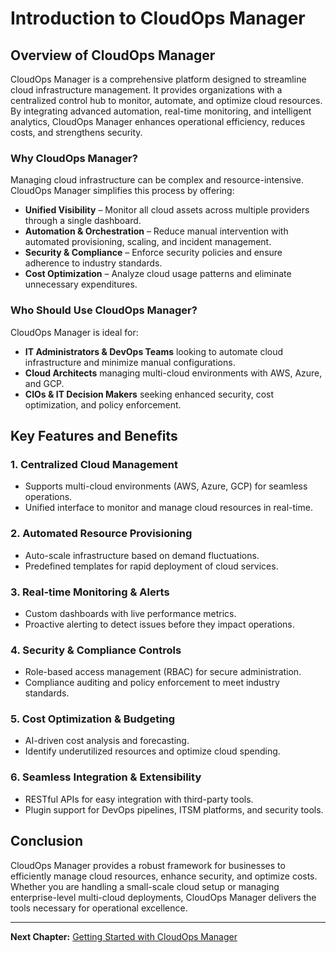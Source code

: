# Introduction to CloudOps Manager

## Overview of CloudOps Manager

CloudOps Manager is a comprehensive platform designed to streamline cloud infrastructure management. It provides organizations with a centralized control hub to monitor, automate, and optimize cloud resources. By integrating advanced automation, real-time monitoring, and intelligent analytics, CloudOps Manager enhances operational efficiency, reduces costs, and strengthens security.

### Why CloudOps Manager?

Managing cloud infrastructure can be complex and resource-intensive. CloudOps Manager simplifies this process by offering:

- **Unified Visibility** – Monitor all cloud assets across multiple providers through a single dashboard.
- **Automation & Orchestration** – Reduce manual intervention with automated provisioning, scaling, and incident management.
- **Security & Compliance** – Enforce security policies and ensure adherence to industry standards.
- **Cost Optimization** – Analyze cloud usage patterns and eliminate unnecessary expenditures.

### Who Should Use CloudOps Manager?

CloudOps Manager is ideal for:
- **IT Administrators & DevOps Teams** looking to automate cloud infrastructure and minimize manual configurations.
- **Cloud Architects** managing multi-cloud environments with AWS, Azure, and GCP.
- **CIOs & IT Decision Makers** seeking enhanced security, cost optimization, and policy enforcement.

## Key Features and Benefits

### 1. Centralized Cloud Management
- Supports multi-cloud environments (AWS, Azure, GCP) for seamless operations.
- Unified interface to monitor and manage cloud resources in real-time.

### 2. Automated Resource Provisioning
- Auto-scale infrastructure based on demand fluctuations.
- Predefined templates for rapid deployment of cloud services.

### 3. Real-time Monitoring & Alerts
- Custom dashboards with live performance metrics.
- Proactive alerting to detect issues before they impact operations.

### 4. Security & Compliance Controls
- Role-based access management (RBAC) for secure administration.
- Compliance auditing and policy enforcement to meet industry standards.

### 5. Cost Optimization & Budgeting
- AI-driven cost analysis and forecasting.
- Identify underutilized resources and optimize cloud spending.

### 6. Seamless Integration & Extensibility
- RESTful APIs for easy integration with third-party tools.
- Plugin support for DevOps pipelines, ITSM platforms, and security tools.

## Conclusion

CloudOps Manager provides a robust framework for businesses to efficiently manage cloud resources, enhance security, and optimize costs. Whether you are handling a small-scale cloud setup or managing enterprise-level multi-cloud deployments, CloudOps Manager delivers the tools necessary for operational excellence.

---

**Next Chapter:** [Getting Started with CloudOps Manager](#)
